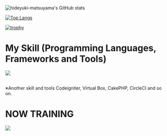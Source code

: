 ![hideyuki-matsuyama's GitHub stats](https://github-readme-stats.vercel.app/api?username=hideyuki-matsuyama&theme=vue-dark&show_icons=true&hide=stars,contribs&show=reviews,discussions_started,discussions_answered,prs_merged,prs_merged_percentage)

[![Top Langs](https://github-readme-stats.vercel.app/api/top-langs/?username=hideyuki-matsuyama&layout=compact&theme=vue-dark)](https://github.com/anuraghazra/github-readme-stats)

[![trophy](https://github-profile-trophy.vercel.app/?username=hideyuki-matsuyama&theme=discord)](https://github.com/ryo-ma/github-profile-trophy)

# My Skill (Programming Languages, Frameworks and Tools)

<img src="https://skillicons.dev/icons?i=html,css,js,typescript,react,vue,mysql,github,vscode,docker,jquery,aws" /> <br /><br />

※Another skill and tools
Codeigniter, Virtual Box, CakePHP, CircleCI and so on.

# NOW TRAINING

<img src="https://skillicons.dev/icons?i=react,vuejs" /> <br /><br />
